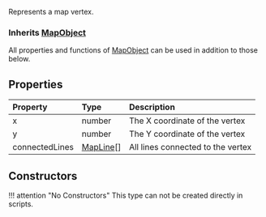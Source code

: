 Represents a map vertex.

### Inherits <type>[MapObject](MapObject.md)</type>  
All properties and functions of <type>[MapObject](MapObject.md)</type> can be used in addition to those below.

## Properties

| Property | Type | Description |
|:---------|:-----|:------------|
<prop>x</prop> | <type>number</type> | The X coordinate of the vertex
<prop>y</prop> | <type>number</type> | The Y coordinate of the vertex
<prop>connectedLines</prop> | <type>[MapLine](MapLine.md)\[\]</type> | All lines connected to the vertex

## Constructors

!!! attention "No Constructors"
    This type can not be created directly in scripts.
